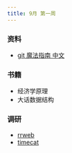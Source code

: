 ```yaml
---
title: 9月 第一周
---
```


### 资料

- [git 魔法指南 中文](http://www-cs-students.stanford.edu/~blynn/gitmagic/intl/zh_cn/index.html)

### 书籍

- 经济学原理
- 大话数据结构

### 调研

- [rrweb](https://github.com/rrweb-io/rrweb)
- [timecat](https://github.com/oct16/TimeCat)
